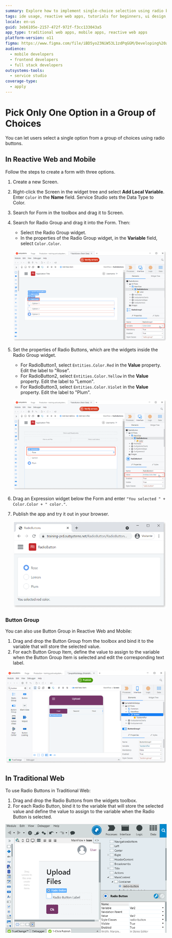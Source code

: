 ```yaml
---
summary: Explore how to implement single-choice selection using radio buttons and button groups in OutSystems 11 (O11).
tags: ide usage, reactive web apps, tutorials for beginners, ui design, form inputs
locale: en-us
guid: 3eb6105e-2157-472f-972f-f3cc133043a5
app_type: traditional web apps, mobile apps, reactive web apps
platform-version: o11
figma: https://www.figma.com/file/iBD5yo23NiW53L1zdPqGGM/Developing%20an%20Application?node-id=199:40
audience:
  - mobile developers
  - frontend developers
  - full stack developers
outsystems-tools:
  - service studio
coverage-type:
  - apply
---
```


# Pick Only One Option in a Group of Choices

You can let users select a single option from a group of choices using radio buttons.

## In Reactive Web and Mobile

Follow the steps to create a form with three options.

1. Create a new Screen.
1. Right-click the Screen in the widget tree and select **Add Local Variable**. Enter `Color` in the **Name** field. Service Studio sets the Data Type to Color.

1. Search for Form in the toolbox and drag it to Screen.
1. Search for Radio Group and drag it into the Form. Then:

    * Select the Radio Group widget.
    * In the properties of the Radio Group widget, in the **Variable** field, select `Color.Color`.

    ![Screenshot of the Radio Group properties in the Service Studio interface](images/radio-group-ss.png "Radio Group Properties")

1. Set the properties of Radio Buttons, which are the widgets inside the Radio Group widget.

    * For RadioButton1, select `Entities.Color.Red` in the **Value** property. Edit the label to "Rose".
    * For RadioButton2, select `Entities.Color.Yellow` in the **Value** property. Edit the label to "Lemon".
    * For RadioButton3, select `Entities.Color.Violet` in the **Value** property. Edit the label to "Plum".

    ![Screenshot showing properties of individual Radio Buttons within a Radio Group in Service Studio](images/radio-button-ss.png "Radio Button Properties")

1. Drag an Expression widget below the Form and enter `"You selected " + Color.Color + " color."`.

1. Publish the app and try it out in your browser.

    ![Preview of Radio Buttons as they appear in a web browser](images/radio-button-preview.png "Radio Button Preview in Browser")

### Button Group

You can also use Button Group in Reactive Web and Mobile:

1. Drag and drop the Button Group from the toolbox and bind it to the variable that will store the selected value.
1. For each Button Group Item, define the value to assign to the variable when the Button Group Item is selected and edit the corresponding text label.

![Screenshot of a Button Group widget in the Service Studio interface for Reactive Web and Mobile](images/button-group-1.png "Button Group in Reactive Web and Mobile")

## In Traditional Web

To use Radio Buttons in Traditional Web:

1. Drag and drop the Radio Buttons from the widgets toolbox.
1. For each Radio Button, bind it to the variable that will store the selected value and define the value to assign to the variable when the Radio Button is selected.

![Screenshot of Radio Buttons widget in the Service Studio interface for Traditional Web applications](images/button-group-2.png "Radio Buttons in Traditional Web")
